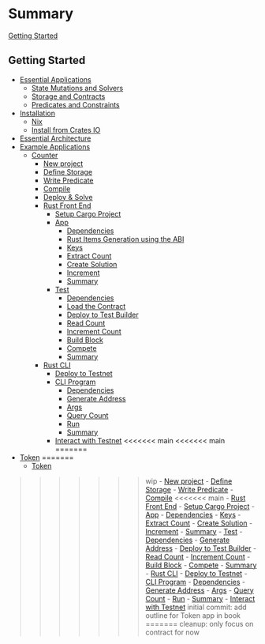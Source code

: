 # Summary

[Getting Started](./index.md)

## Getting Started
- [Essential Applications](./getting-started/applications/index.md)
    - [State Mutations and Solvers](./getting-started/applications/state_mutations.md)
    - [Storage and Contracts](./getting-started/applications/storage_contracts.md)
    - [Predicates and Constraints](./getting-started/applications/predicates_constraints.md)
- [Installation](./getting-started/installation/index.md)
    - [Nix](./getting-started/installation/nix.md)
    - [Install from Crates IO](./getting-started/installation/source.md)
- [Essential Architecture](./getting-started/architecture.md)
- [Example Applications](./getting-started/applications/index.md)
  - [Counter](./getting-started/counter/index.md)
    - [New project](./getting-started/counter/new.md)
    - [Define Storage](./getting-started/counter/storage.md)
    - [Write Predicate](./getting-started/counter/predicates.md)
    - [Compile](./getting-started/counter/compile.md)
    - [Deploy & Solve](./getting-started/counter/deploy-and-solve.md)
    - [Rust Front End](./getting-started/counter/app/index.md)
        - [Setup Cargo Project](./getting-started/counter/app/new.md)
        - [App](./getting-started/counter/app/fe/index.md)
            - [Dependencies](./getting-started/counter/app/fe/dep.md)
            - [Rust Items Generation using the ABI](./getting-started/counter/app/fe/abi_gen.md)
            - [Keys](./getting-started/counter/app/fe/keys.md)
            - [Extract Count](./getting-started/counter/app/fe/ecount.md)
            - [Create Solution](./getting-started/counter/app/fe/solution.md)
            - [Increment](./getting-started/counter/app/fe/incr.md)
            - [Summary](./getting-started/counter/app/fe/sum.md)
        - [Test](./getting-started/counter/app/test/index.md)
            - [Dependencies](./getting-started/counter/app/test/dep.md)
            - [Load the Contract](./getting-started/counter/app/test/load.md)
            - [Deploy to Test Builder](./getting-started/counter/app/test/deploy.md)
            - [Read Count](./getting-started/counter/app/test/read.md)
            - [Increment Count](./getting-started/counter/app/test/incr.md)
            - [Build Block](./getting-started/counter/app/test/block.md)
            - [Compete](./getting-started/counter/app/test/compete.md)
            - [Summary](./getting-started/counter/app/test/sum.md)
    - [Rust CLI](./getting-started/counter/cli/index.md)
        - [Deploy to Testnet](./getting-started/counter/cli/deploy-to-testnet.md)
        - [CLI Program](./getting-started/counter/cli/commands/index.md)
            - [Dependencies](./getting-started/counter/cli/commands/deps.md)
            - [Generate Address](./getting-started/counter/cli/commands/addr.md)
            - [Args](./getting-started/counter/cli/commands/args.md)
            - [Query Count](./getting-started/counter/cli/commands/qry.md)
            - [Run](./getting-started/counter/cli/commands/run.md)
            - [Summary](./getting-started/counter/cli/commands/sum.md)
        - [Interact with Testnet](./getting-started/counter/cli/interact.md)
<<<<<<< main
<<<<<<< main
=======
- [Token](./getting-started/token/index.md)
=======
  - [Token](./getting-started/token/index.md)
>>>>>>> wip
    - [New project](./getting-started/token/new.md)
    - [Define Storage](./getting-started/token/storage.md)
    - [Write Predicate](./getting-started/token/predicates.md)
    - [Compile](./getting-started/token/compile.md)
<<<<<<< main
    - [Rust Front End](./getting-started/token/app/index.md)
        - [Setup Cargo Project](./getting-started/token/app/new.md)
        - [App](./getting-started/token/app/fe/index.md)
            - [Dependencies](./getting-started/token/app/fe/dep.md)
            - [Keys](./getting-started/token/app/fe/keys.md)
            - [Extract Count](./getting-started/token/app/fe/ecount.md)
            - [Create Solution](./getting-started/token/app/fe/solution.md)
            - [Increment](./getting-started/token/app/fe/incr.md)
            - [Summary](./getting-started/token/app/fe/sum.md)
        - [Test](./getting-started/token/app/test/index.md)
            - [Dependencies](./getting-started/token/app/test/dep.md)
            - [Generate Address](./getting-started/token/app/test/addr.md)
            - [Deploy to Test Builder](./getting-started/token/app/test/deploy.md)
            - [Read Count](./getting-started/token/app/test/read.md)
            - [Increment Count](./getting-started/token/app/test/incr.md)
            - [Build Block](./getting-started/token/app/test/block.md)
            - [Compete](./getting-started/token/app/test/compete.md)
            - [Summary](./getting-started/token/app/test/sum.md)
    - [Rust CLI](./getting-started/token/cli/index.md)
        - [Deploy to Testnet](./getting-started/token/cli/deploy-to-testnet.md)
        - [CLI Program](./getting-started/token/cli/commands/index.md)
            - [Dependencies](./getting-started/token/cli/commands/deps.md)
            - [Generate Address](./getting-started/token/cli/commands/addr.md)
            - [Args](./getting-started/token/cli/commands/args.md)
            - [Query Count](./getting-started/token/cli/commands/qry.md)
            - [Run](./getting-started/token/cli/commands/run.md)
            - [Summary](./getting-started/token/cli/commands/sum.md)
        - [Interact with Testnet](./getting-started/token/cli/interact.md)
>>>>>>> initial commit: add outline for Token app in book
=======
>>>>>>> cleanup: only focus on contract for now
